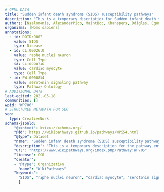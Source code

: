 ```yaml
---
# GPML DATA
title: "Sudden infant death syndrome (SIDS) susceptibility pathways"
description: "This is a temporary description for Sudden infant death syndrome (SIDS) susceptibility pathways"
authors: [Nsalomonis, AlexanderPico, MaintBot, Khanspers, Ddigles, Egonw, LarsEijssen, MirellaKalafati, Fehrhart, Finterly, Eweitz]
organisms: [Homo sapiens]
annotations:
  - id: DOID:9007
    value: SIDS
    type: Disease
  - id: CL:0002610
    value: raphe nuclei neuron
    type: Cell Type
  - id: CL:0000746
    value: cardiac myocyte
    type: Cell Type
  - id: PW:0000854
    value: serotonin signaling pathway
    type: Pathway Ontology
# ADDITIONAL DATA
last-edited: 2021-05-18
communities: []
wpid: "WP706"
# STRUCTURED METADATA FOR SEO
seo:
  type: CreativeWork
schema-jsonld:
  - "@context": https://schema.org/
    "@id": https://wikipathways.github.io/pathways/WP554.html
    "@type": Dataset
    "name": "Sudden infant death syndrome (SIDS) susceptibility pathways"
    "description": "This is a temporary description for the pathway entitled: Sudden infant death syndrome (SIDS) susceptibility pathways"
    "url": "https://www.wikipathways.org/index.php/Pathway:WP706"
    "license": CC0
    "creator":
    - "@type": Organization
      "name": "WikiPathways"
    "keywords": [
      "SIDS", "raphe nuclei neuron", "cardiac myocyte", "serotonin signaling pathway",
      ]
---
```

